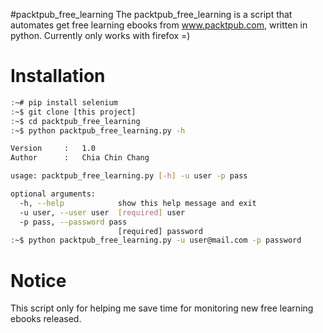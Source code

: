 #packtpub_free_learning
The packtpub_free_learning is a script that automates get free learning ebooks from www.packtpub.com, written in python. Currently only works with firefox =)

# Installation
```sh
:~# pip install selenium
:~$ git clone [this project]
:~$ cd packtpub_free_learning
:~$ python packtpub_free_learning.py -h

Version     :   1.0
Author      :   Chia Chin Chang

usage: packtpub_free_learning.py [-h] -u user -p pass

optional arguments:
  -h, --help            show this help message and exit
  -u user, --user user  [required] user
  -p pass, --password pass
                        [required] password
:~$ python packtpub_free_learning.py -u user@mail.com -p password
```
# Notice
This script only for helping me save time for monitoring new free learning ebooks released.
